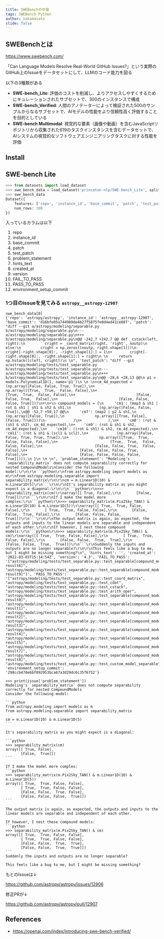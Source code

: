 ```yaml
---
title: SWEBenchの中身
tags: SWEBench Python
author: nakamasato
slide: false
---
```

## SWEBenchとは

https://www.swebench.com/

「Can Language Models Resolve Real-World GitHub Issues?」という実際のGitHub上のIssueをデータセットにして、LLMのコード能力を図る

以下の3種類がある

- **SWE-bench_Lite**: 評価のコストを削減し、よりアクセスしやすくするためにキュレーションされたサブセットで、300のインスタンスで構成
- **SWE-bench_Verified**: 人間のアノテーターによって検証された500のサンプルからなるサブセットで、AIモデルの性能をより信頼性高く評価することを目的としている
- **SWE-bench Multimodal**: 視覚的な要素（画像や動画）を含むJavaScriptリポジトリから収集された619のタスクインスタンスを含むデータセットで、AIシステムの視覚的なソフトウェアエンジニアリングタスクに対する性能を評価


## Install



## SWE-bench Lite


```py
>>> from datasets import load_dataset
>>> swe_bench_data = load_dataset('princeton-nlp/SWE-bench_Lite', split="test")
>>> swe_bench_data
Dataset({
    features: ['repo', 'instance_id', 'base_commit', 'patch', 'test_patch', 'problem_statement', 'hints_text', 'created_at', 'version', 'FAIL_TO_PASS', 'PASS_TO_PASS', 'environment_setup_commit'],
    num_rows: 300
})
```

入っているカラムは以下

1. repo
1. instance_id
1. base_commit
1. patch
1. test_patch
1. problem_statement
1. hints_text
1. created_at
1. version
1. FAIL_TO_PASS
1. PASS_TO_PASS
1. environment_setup_commit


### 1つ目のissueを見てみる `astropy__astropy-12907`

```
swe_bench_data[0]
{'repo': 'astropy/astropy', 'instance_id': 'astropy__astropy-12907', 'base_commit': 'd16bfe05a744909de4b27f5875fe0d4ed41ce607', 'patch': "diff --git a/astropy/modeling/separable.py b/astropy/modeling/separable.py\n--- a/astropy/modeling/separable.py\n+++ b/astropy/modeling/separable.py\n@@ -242,7 +242,7 @@ def _cstack(left, right):\n         cright = _coord_matrix(right, 'right', noutp)\n     else:\n         cright = np.zeros((noutp, right.shape[1]))\n-        cright[-right.shape[0]:, -right.shape[1]:] = 1\n+        cright[-right.shape[0]:, -right.shape[1]:] = right\n \n     return np.hstack([cleft, cright])\n \n", 'test_patch': "diff --git a/astropy/modeling/tests/test_separable.py b/astropy/modeling/tests/test_separable.py\n--- a/astropy/modeling/tests/test_separable.py\n+++ b/astropy/modeling/tests/test_separable.py\n@@ -28,6 +28,13 @@\n p1 = models.Polynomial1D(1, name='p1')\n \n \n+cm_4d_expected = (np.array([False, False, True, True]),\n+                  np.array([[True,  True,  False, False],\n+                            [True,  True,  False, False],\n+                            [False, False, True,  False],\n+                            [False, False, False, True]]))\n+\n+\n compound_models = {\n     'cm1': (map3 & sh1 | rot & sh1 | sh1 & sh2 & sh1,\n             (np.array([False, False, True]),\n@@ -52,7 +59,17 @@\n     'cm7': (map2 | p2 & sh1,\n             (np.array([False, True]),\n              np.array([[True, False], [False, True]]))\n-            )\n+            ),\n+    'cm8': (rot & (sh1 & sh2), cm_4d_expected),\n+    'cm9': (rot & sh1 & sh2, cm_4d_expected),\n+    'cm10': ((rot & sh1) & sh2, cm_4d_expected),\n+    'cm11': (rot & sh1 & (scl1 & scl2),\n+             (np.array([False, False, True, True, True]),\n+              np.array([[True,  True,  False, False, False],\n+                        [True,  True,  False, False, False],\n+                        [False, False, True,  False, False],\n+                        [False, False, False, True,  False],\n+                        [False, False, False, False, True]]))),\n }\n \n \n", 'problem_statement': "Modeling's `separability_matrix` does not compute separability correctly for nested CompoundModels\nConsider the following model:\r\n\r\n```python\r\nfrom astropy.modeling import models as m\r\nfrom astropy.modeling.separable import separability_matrix\r\n\r\ncm = m.Linear1D(10) & m.Linear1D(5)\r\n```\r\n\r\nIt's separability matrix as you might expect is a diagonal:\r\n\r\n```python\r\n>>> separability_matrix(cm)\r\narray([[ True, False],\r\n       [False,  True]])\r\n```\r\n\r\nIf I make the model more complex:\r\n```python\r\n>>> separability_matrix(m.Pix2Sky_TAN() & m.Linear1D(10) & m.Linear1D(5))\r\narray([[ True,  True, False, False],\r\n       [ True,  True, False, False],\r\n       [False, False,  True, False],\r\n       [False, False, False,  True]])\r\n```\r\n\r\nThe output matrix is again, as expected, the outputs and inputs to the linear models are separable and independent of each other.\r\n\r\nIf however, I nest these compound models:\r\n```python\r\n>>> separability_matrix(m.Pix2Sky_TAN() & cm)\r\narray([[ True,  True, False, False],\r\n       [ True,  True, False, False],\r\n       [False, False,  True,  True],\r\n       [False, False,  True,  True]])\r\n```\r\nSuddenly the inputs and outputs are no longer separable?\r\n\r\nThis feels like a bug to me, but I might be missing something?\n", 'hints_text': '', 'created_at': '2022-03-03T15:14:54Z', 'version': '4.3', 'FAIL_TO_PASS': '["astropy/modeling/tests/test_separable.py::test_separable[compound_model6-result6]", "astropy/modeling/tests/test_separable.py::test_separable[compound_model9-result9]"]', 'PASS_TO_PASS': '["astropy/modeling/tests/test_separable.py::test_coord_matrix", "astropy/modeling/tests/test_separable.py::test_cdot", "astropy/modeling/tests/test_separable.py::test_cstack", "astropy/modeling/tests/test_separable.py::test_arith_oper", "astropy/modeling/tests/test_separable.py::test_separable[compound_model0-result0]", "astropy/modeling/tests/test_separable.py::test_separable[compound_model1-result1]", "astropy/modeling/tests/test_separable.py::test_separable[compound_model2-result2]", "astropy/modeling/tests/test_separable.py::test_separable[compound_model3-result3]", "astropy/modeling/tests/test_separable.py::test_separable[compound_model4-result4]", "astropy/modeling/tests/test_separable.py::test_separable[compound_model5-result5]", "astropy/modeling/tests/test_separable.py::test_separable[compound_model7-result7]", "astropy/modeling/tests/test_separable.py::test_separable[compound_model8-result8]", "astropy/modeling/tests/test_separable.py::test_custom_model_separable"]', 'environment_setup_commit': '298ccb478e6bf092953bca67a3d29dc6c35f6752'}
```

````
>>> print(issue['problem_statement'])
Modeling's `separability_matrix` does not compute separability correctly for nested CompoundModels
Consider the following model:

```python
from astropy.modeling import models as m
from astropy.modeling.separable import separability_matrix

cm = m.Linear1D(10) & m.Linear1D(5)
```

It's separability matrix as you might expect is a diagonal:

```python
>>> separability_matrix(cm)
array([[ True, False],
       [False,  True]])
```

If I make the model more complex:
```python
>>> separability_matrix(m.Pix2Sky_TAN() & m.Linear1D(10) & m.Linear1D(5))
array([[ True,  True, False, False],
       [ True,  True, False, False],
       [False, False,  True, False],
       [False, False, False,  True]])
```

The output matrix is again, as expected, the outputs and inputs to the linear models are separable and independent of each other.

If however, I nest these compound models:
```python
>>> separability_matrix(m.Pix2Sky_TAN() & cm)
array([[ True,  True, False, False],
       [ True,  True, False, False],
       [False, False,  True,  True],
       [False, False,  True,  True]])
```
Suddenly the inputs and outputs are no longer separable?

This feels like a bug to me, but I might be missing something?
````

もとのIssueは↓

https://github.com/astropy/astropy/issues/12906

修正PRが↓

https://github.com/astropy/astropy/pull/12907



## References

- https://openai.com/index/introducing-swe-bench-verified/

